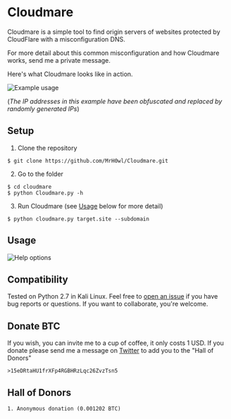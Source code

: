 # Cloudmare

Cloudmare is a simple tool to find origin servers of websites protected by CloudFlare with a misconfiguration DNS.

For more detail about this common misconfiguration and how Cloudmare works, send me a private message.

Here's what Cloudmare looks like in action.

![Example usage](https://i.imgur.com/XLpvDb5.png "Example usage")

(_The IP addresses in this example have been obfuscated and replaced by randomly generated IPs_)

## Setup

1) Clone the repository

```
$ git clone https://github.com/MrH0wl/Cloudmare.git
```

2) Go to the folder

```
$ cd cloudmare
$ python Cloudmare.py -h
```

3) Run Cloudmare (see [Usage](#usage) below for more detail)

```
$ python cloudmare.py target.site --subdomain
```

## Usage

![Help options](https://i.imgur.com/rSpy6Pf.png "Help options")

## Compatibility

Tested on Python 2.7 in Kali Linux. Feel free to [open an issue] if you have bug reports or questions. If you want to collaborate, you're welcome.

[open an issue]: https://github.com/MrH0wl/Cloudmare/issues/new

## Donate BTC

If you wish, you can invite me to a cup of coffee, it only costs 1 USD. If you donate please send me a message on [Twitter] to add you to the "Hall of Donors"

[Twitter]: https://twitter.com/SecMare
```
>15eDRtaHU1frXFp4RGBHRzLqc26ZvzTsn5
```

## Hall of Donors

```
1. Anonymous donation (0.001202 BTC)
```
